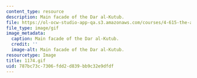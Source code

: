 ```yaml
---
content_type: resource
description: Main facade of the Dar al-Kutub.
file: https://ol-ocw-studio-app-qa.s3.amazonaws.com/courses/4-615-the-architecture-of-cairo-spring-2002/787bc73c7306fdd2d839bb9c32e9dfdf_1174.gif
file_type: image/gif
image_metadata:
  caption: Main facade of the Dar al-Kutub.
  credit: ''
  image-alt: Main facade of the Dar al-Kutub.
resourcetype: Image
title: 1174.gif
uid: 787bc73c-7306-fdd2-d839-bb9c32e9dfdf
---
```

